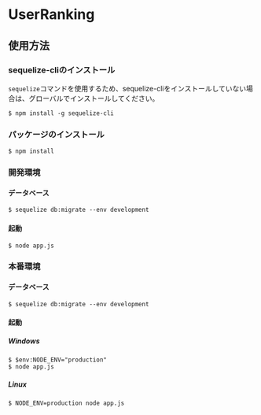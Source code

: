 # UserRanking

## 使用方法

### sequelize-cliのインストール
`sequelize`コマンドを使用するため、sequelize-cliをインストールしていない場合は、グローバルでインストールしてください。

```
$ npm install -g sequelize-cli
```

### パッケージのインストール

```
$ npm install
```

### 開発環境
#### データベース
```
$ sequelize db:migrate --env development
```
#### 起動
```
$ node app.js
```

### 本番環境

#### データベース
```
$ sequelize db:migrate --env development
```
#### 起動
##### Windows
```
$ $env:NODE_ENV="production"
$ node app.js
```

##### Linux
```
$ NODE_ENV=production node app.js
```